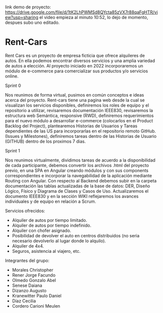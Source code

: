 link demo de proyecto: https://drive.google.com/file/d/1tK2LhPWMSd8QYcta85zVX7r88qaFgHTR/view?usp=sharing
el video empieza al minuto 10:52, lo dejo de momento, despues subo uno editado.

# Rent-Cars

Rent Cars es un proyecto de empresa ficticia que ofrece alquileres de autos. En ella podemos encontrar diversos servicios y una amplia variedad de autos a elección. Al proyecto iniciado en 2022 incorporaremos un módulo de e-commerce para comercializar sus productos y/o servicios online.

Sprint 0

Nos reunimos de forma virtual, pusimos en común conceptos e ideas acerca del proyecto. Rent-cars tiene una pagina web desde la cual se visualizan los servicios disponibles, definiremos los roles de equipo y el repositorio a utilizar, revisaremos documentación IEEE830, revisaremos la estructura web Semántica, responsive (RWD), definiremos requerimientos para el nuevo módulo a desarrollar e-commerce (colocarlos en el Product Backlog del Project), plantearemos Historias de Usuarios y Tareas dependientes de las US para incorporarlas en el repositorio remoto GitHub. (Issues y Milestones), definiremos tareas dentro de las Historias de Usuario (GITHUB) dentro de los proximos 7 dias.

Sprint 1

Nos reunimos virtualmente, dividimos tareas de acuerdo a la disponibilidad de cada participante, debemos convertir los archivos .html del proyecto previo, en una SPA en Angular creando módulos y con sus components correspondientes e incorporar la navegabilidad de la aplicación mediante Routing con Angular. Con respecto al Backend debemos subir en la carpeta documentación las tablas actualizadas de la base de datos: DER, Diseño Lógico, Físico y Diagrama de Clases y Casos de Uso. Actualizaremos el documento IEEE830 y en la sección WIKI reflejaremos los avances individuales y de equipo en relación a Scrum.

Servicios ofrecidos:

- Alquiler de autos por tiempo limitado.
- Alquiler de autos por tiempo indefinido.
- Alquiler con chofer asignado.
- Posibilidad de devolver el auto en centros distribuidos (no seria necesario devolverlo al lugar donde lo alquilo).
- Alquiler de 4x4.
- Seguros, asistencia al viajero, etc.

Integrantes del grupo:

- Morales Christopher
- Rener Jorge Facundo
- Olmedo Gonzalo Abel
- Senese Daiana
- Dizanzo Augusto
- Kranewitter Paulo Daniel
- Díaz Cecilia
- Cordero Carioni Meulen

